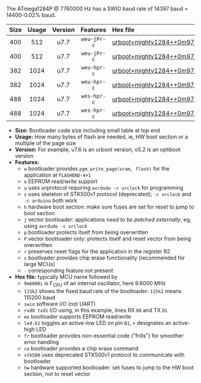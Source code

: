 The ATmega1284P @ 7760000 Hz has a SWIO baud rate of 14397 baud = 14400-0.02% baud.

|Size|Usage|Version|Features|Hex file|
|:-:|:-:|:-:|:-:|:--|
|400|512|u7.7|`weu-jPr-c`|[urboot+mighty1284++0m9700i++++1k8_swio_rxd0_txd1_ee_led+b7_fr_ce.hex](https://raw.githubusercontent.com/stefanrueger/urboot.hex/main/boards/mighty1284/internal_oscillator/fint++0m9700_Hz/br++++1k8_bps/urboot+mighty1284++0m9700i++++1k8_swio_rxd0_txd1_ee_led+b7_fr_ce.hex)|
|400|512|u7.7|`weu-jPr-c`|[urboot+mighty1284++0m9700i++++1k8_swio_rxd2_txd3_ee_led+b7_fr_ce.hex](https://raw.githubusercontent.com/stefanrueger/urboot.hex/main/boards/mighty1284/internal_oscillator/fint++0m9700_Hz/br++++1k8_bps/urboot+mighty1284++0m9700i++++1k8_swio_rxd2_txd3_ee_led+b7_fr_ce.hex)|
|382|1024|u7.7|`weu-hpr-c`|[urboot+mighty1284++0m9700i++++1k8_swio_rxd0_txd1_ee_led+b7_fr_ce_hw.hex](https://raw.githubusercontent.com/stefanrueger/urboot.hex/main/boards/mighty1284/internal_oscillator/fint++0m9700_Hz/br++++1k8_bps/urboot+mighty1284++0m9700i++++1k8_swio_rxd0_txd1_ee_led+b7_fr_ce_hw.hex)|
|382|1024|u7.7|`weu-hpr-c`|[urboot+mighty1284++0m9700i++++1k8_swio_rxd2_txd3_ee_led+b7_fr_ce_hw.hex](https://raw.githubusercontent.com/stefanrueger/urboot.hex/main/boards/mighty1284/internal_oscillator/fint++0m9700_Hz/br++++1k8_bps/urboot+mighty1284++0m9700i++++1k8_swio_rxd2_txd3_ee_led+b7_fr_ce_hw.hex)|
|488|1024|u7.7|`wes-hpr-c`|[urboot+mighty1284++0m9700i++++1k8_swio_rxd0_txd1_ee_led+b7_fr_ce_stk500_hw.hex](https://raw.githubusercontent.com/stefanrueger/urboot.hex/main/boards/mighty1284/internal_oscillator/fint++0m9700_Hz/br++++1k8_bps/urboot+mighty1284++0m9700i++++1k8_swio_rxd0_txd1_ee_led+b7_fr_ce_stk500_hw.hex)|
|488|1024|u7.7|`wes-hpr-c`|[urboot+mighty1284++0m9700i++++1k8_swio_rxd2_txd3_ee_led+b7_fr_ce_stk500_hw.hex](https://raw.githubusercontent.com/stefanrueger/urboot.hex/main/boards/mighty1284/internal_oscillator/fint++0m9700_Hz/br++++1k8_bps/urboot+mighty1284++0m9700i++++1k8_swio_rxd2_txd3_ee_led+b7_fr_ce_stk500_hw.hex)|

- **Size:** Bootloader code size including small table at top end
- **Usage:** How many bytes of flash are needed, ie, HW boot section or a multiple of the page size
- **Version:** For example, u7.6 is an urboot version, o5.2 is an optiboot version
- **Features:**
  + `w` bootloader provides `pgm_write_page(sram, flash)` for the application at `FLASHEND-4+1`
  + `e` EEPROM read/write support
  + `u` uses urprotocol requiring `avrdude -c urclock` for programming
  + `s` uses skeleton of STK500v1 protocol (deprecated); `-c urclock` and `-c arduino` both work
  + `h` hardware boot section: make sure fuses are set for reset to jump to boot section
  + `j` vector bootloader: applications *need to be patched externally*, eg, using `avrdude -c urclock`
  + `p` bootloader protects itself from being overwritten
  + `P` vector bootloader only: protects itself and reset vector from being overwritten
  + `r` preserves reset flags for the application in the register R2
  + `c` bootloader provides chip erase functionality (recommended for large MCUs)
  + `-` corresponding feature not present
- **Hex file:** typically MCU name followed by
  + `9m6000i` is F<sub>CPU</sub> of an internal oscillator, here 9.6000 MHz
  + `115k2` shows the fixed baud rate of the bootloader: `115k2` means 115200 baud
  + `swio` software I/O (not UART)
  + `rxd0 txd1` I/O using, in this example, lines RX `D0` and TX `D1`
  + `ee` bootloader supports EEPROM read/write
  + `led-b1` toggles an active-low LED on pin `B1`, `+` designates an active-high LED
  + `fr` bootloader provides non-essential code ("frills") for smoother error handling
  + `ce` bootloader provides a chip erase command
  + `stk500` uses deprecated STK500v1 protocol to communicate with bootloader
  + `hw` hardware supported bootloader: set fuses to jump to the HW boot section, not to reset vector
